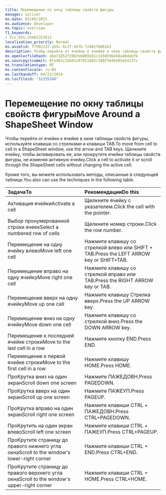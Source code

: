 ```yaml
---
title: Перемещение по окну таблицы свойств фигуры
manager: soliver
ms.date: 03/09/2015
ms.audience: Developer
ms.topic: overview
f1_keywords:
- Vis_DSS.chm82251812
localization_priority: Normal
ms.assetid: f750223f-165c-8c2f-457b-724817b062b3
description: Чтобы перейти от ячейки к ячейке в окне таблицы свойств фигуры, используйте клавиши со стрелками и клавиши TAB. Щелкните ячейку, чтобы активировать ее, или прокрутите ячейки таблицы свойств фигуры, не изменяя активную ячейку.
ms.openlocfilehash: a6e71852f20bfeb889161c245859b458ad0debfb
ms.sourcegitcommit: 8fe462c32b91c87911942c188f3445e85a54137c
ms.translationtype: MT
ms.contentlocale: ru-RU
ms.lasthandoff: 04/23/2019
ms.locfileid: "32335240"
---
```

# <a name="move-around-a-shapesheet-window"></a><span data-ttu-id="340f4-104">Перемещение по окну таблицы свойств фигуры</span><span class="sxs-lookup"><span data-stu-id="340f4-104">Move Around a ShapeSheet Window</span></span>

<span data-ttu-id="340f4-105">Чтобы перейти от ячейки к ячейке в окне таблицы свойств фигуры, используйте клавиши со стрелками и клавиши TAB.</span><span class="sxs-lookup"><span data-stu-id="340f4-105">To move from cell to cell in a ShapeSheet window, use the arrow and TAB keys.</span></span> <span data-ttu-id="340f4-106">Щелкните ячейку, чтобы активировать ее, или прокрутите ячейки таблицы свойств фигуры, не изменяя активную ячейку.</span><span class="sxs-lookup"><span data-stu-id="340f4-106">Click a cell to activate it or scroll through the ShapeSheet cells without changing the active cell.</span></span>
  
<span data-ttu-id="340f4-107">Кроме того, вы можете использовать методы, описанные в следующей таблице.</span><span class="sxs-lookup"><span data-stu-id="340f4-107">You also can use the techniques in the following table.</span></span>
  
|<span data-ttu-id="340f4-108">**Задача**</span><span class="sxs-lookup"><span data-stu-id="340f4-108">**To**</span></span>|<span data-ttu-id="340f4-109">**Рекомендации**</span><span class="sxs-lookup"><span data-stu-id="340f4-109">**Do this**</span></span>|
|:-----|:-----|
| <span data-ttu-id="340f4-110">Активация ячейки</span><span class="sxs-lookup"><span data-stu-id="340f4-110">Activate a cell</span></span>  <br/> | <span data-ttu-id="340f4-111">Щелкните ячейку с указателем.</span><span class="sxs-lookup"><span data-stu-id="340f4-111">Click the cell with the pointer.</span></span>  <br/> |
| <span data-ttu-id="340f4-112">Выбор пронумерованной строки ячеек</span><span class="sxs-lookup"><span data-stu-id="340f4-112">Select a numbered row of cells</span></span>  <br/> | <span data-ttu-id="340f4-113">Щелкните номер строки.</span><span class="sxs-lookup"><span data-stu-id="340f4-113">Click the row number.</span></span>  <br/> |
| <span data-ttu-id="340f4-114">Перемещение на одну ячейку влево</span><span class="sxs-lookup"><span data-stu-id="340f4-114">Move left one cell</span></span>  <br/> | <span data-ttu-id="340f4-115">Нажмите клавишу со стрелкой влево или SHIFT + TAB.</span><span class="sxs-lookup"><span data-stu-id="340f4-115">Press the LEFT ARROW key or SHIFT+TAB.</span></span>  <br/> |
| <span data-ttu-id="340f4-116">Перемещение вправо на одну ячейку</span><span class="sxs-lookup"><span data-stu-id="340f4-116">Move right one cell</span></span>  <br/> | <span data-ttu-id="340f4-117">Нажмите клавишу со стрелкой вправо или TAB.</span><span class="sxs-lookup"><span data-stu-id="340f4-117">Press the RIGHT ARROW key or TAB.</span></span>  <br/> |
| <span data-ttu-id="340f4-118">Перемещение вверх на одну ячейку</span><span class="sxs-lookup"><span data-stu-id="340f4-118">Move up one cell</span></span>  <br/> | <span data-ttu-id="340f4-119">Нажмите клавишу Стрелка вверх.</span><span class="sxs-lookup"><span data-stu-id="340f4-119">Press the UP ARROW key.</span></span>  <br/> |
| <span data-ttu-id="340f4-120">Перемещение вниз на одну ячейку</span><span class="sxs-lookup"><span data-stu-id="340f4-120">Move down one cell</span></span>  <br/> | <span data-ttu-id="340f4-121">Нажмите клавишу со стрелкой вниз.</span><span class="sxs-lookup"><span data-stu-id="340f4-121">Press the DOWN ARROW key.</span></span>  <br/> |
| <span data-ttu-id="340f4-122">Перемещение к последней ячейке строки</span><span class="sxs-lookup"><span data-stu-id="340f4-122">Move to the last cell in a row</span></span>  <br/> | <span data-ttu-id="340f4-123">Нажмите кнопку END.</span><span class="sxs-lookup"><span data-stu-id="340f4-123">Press END.</span></span>  <br/> |
| <span data-ttu-id="340f4-124">Перемещение к первой ячейке строки</span><span class="sxs-lookup"><span data-stu-id="340f4-124">Move to the first cell in a row</span></span>  <br/> | <span data-ttu-id="340f4-125">Нажмите клавишу HOME.</span><span class="sxs-lookup"><span data-stu-id="340f4-125">Press HOME.</span></span>  <br/> |
| <span data-ttu-id="340f4-126">ПроКрутка вниз на один экран</span><span class="sxs-lookup"><span data-stu-id="340f4-126">Scroll down one screen</span></span>  <br/> | <span data-ttu-id="340f4-127">Нажмите ПАЖЕДОВН.</span><span class="sxs-lookup"><span data-stu-id="340f4-127">Press PAGEDOWN.</span></span>  <br/> |
| <span data-ttu-id="340f4-128">ПроКрутка вверх на один экран</span><span class="sxs-lookup"><span data-stu-id="340f4-128">Scroll up one screen</span></span>  <br/> | <span data-ttu-id="340f4-129">Нажмите ПАЖЕУП.</span><span class="sxs-lookup"><span data-stu-id="340f4-129">Press PAGEUP.</span></span>  <br/> |
| <span data-ttu-id="340f4-130">ПроКрутка вправо на один экран</span><span class="sxs-lookup"><span data-stu-id="340f4-130">Scroll right one screen</span></span>  <br/> | <span data-ttu-id="340f4-131">Нажмите клавиши CTRL + ПАЖЕДОВН.</span><span class="sxs-lookup"><span data-stu-id="340f4-131">Press CTRL+PAGEDOWN.</span></span>  <br/> |
| <span data-ttu-id="340f4-132">ПроКрутить на один экран влево</span><span class="sxs-lookup"><span data-stu-id="340f4-132">Scroll left one screen</span></span>  <br/> | <span data-ttu-id="340f4-133">Нажмите клавиши CTRL + ПАЖЕУП.</span><span class="sxs-lookup"><span data-stu-id="340f4-133">Press CTRL+PAGEUP.</span></span>  <br/> |
| <span data-ttu-id="340f4-134">ПроКрутите страницу до правого нижнего угла окна</span><span class="sxs-lookup"><span data-stu-id="340f4-134">Scroll to the window's lower-right corner</span></span>  <br/> | <span data-ttu-id="340f4-135">Нажмите клавиши CTRL + END.</span><span class="sxs-lookup"><span data-stu-id="340f4-135">Press CTRL+END.</span></span>  <br/> |
| <span data-ttu-id="340f4-136">ПроКрутите страницу до правого верхнего угла окна</span><span class="sxs-lookup"><span data-stu-id="340f4-136">Scroll to the window's upper-right corner</span></span>  <br/> | <span data-ttu-id="340f4-137">Нажмите клавиши CTRL + HOME.</span><span class="sxs-lookup"><span data-stu-id="340f4-137">Press CTRL+HOME.</span></span>  <br/> |
   

